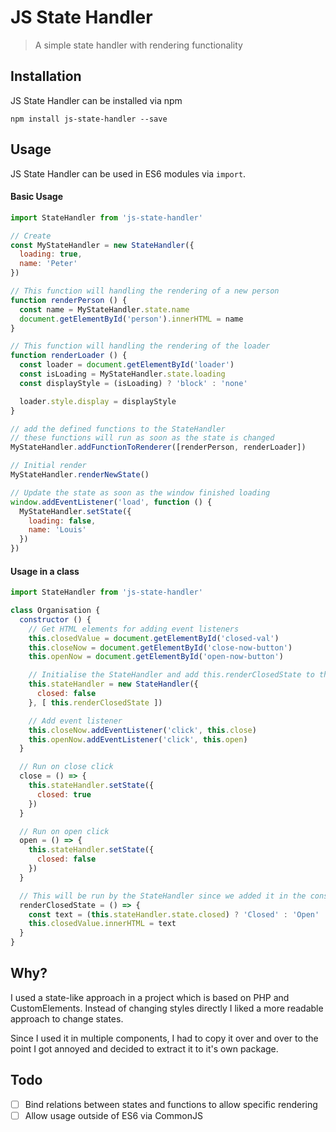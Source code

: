 # JS State Handler

> A simple state handler with rendering functionality

## Installation

JS State Handler can be installed via npm

```
npm install js-state-handler --save
```

## Usage

JS State Handler can be used in ES6 modules via `import`.

#### Basic Usage

```js
import StateHandler from 'js-state-handler'

// Create
const MyStateHandler = new StateHandler({
  loading: true,
  name: 'Peter'
})

// This function will handling the rendering of a new person
function renderPerson () {
  const name = MyStateHandler.state.name
  document.getElementById('person').innerHTML = name
}

// This function will handling the rendering of the loader
function renderLoader () {
  const loader = document.getElementById('loader')
  const isLoading = MyStateHandler.state.loading
  const displayStyle = (isLoading) ? 'block' : 'none'

  loader.style.display = displayStyle
}

// add the defined functions to the StateHandler
// these functions will run as soon as the state is changed
MyStateHandler.addFunctionToRenderer([renderPerson, renderLoader])

// Initial render
MyStateHandler.renderNewState()

// Update the state as soon as the window finished loading
window.addEventListener('load', function () {
  MyStateHandler.setState({
    loading: false,
    name: 'Louis'
  })
})
```

#### Usage in a class

```js
import StateHandler from 'js-state-handler'

class Organisation {
  constructor () {
    // Get HTML elements for adding event listeners
    this.closedValue = document.getElementById('closed-val')
    this.closeNow = document.getElementById('close-now-button')
    this.openNow = document.getElementById('open-now-button')

    // Initialise the StateHandler and add this.renderClosedState to the render functions
    this.stateHandler = new StateHandler({
      closed: false
    }, [ this.renderClosedState ])

    // Add event listener
    this.closeNow.addEventListener('click', this.close)
    this.openNow.addEventListener('click', this.open)
  }

  // Run on close click
  close = () => {
    this.stateHandler.setState({
      closed: true
    })
  }

  // Run on open click
  open = () => {
    this.stateHandler.setState({
      closed: false
    })
  }

  // This will be run by the StateHandler since we added it in the constructor
  renderClosedState = () => {
    const text = (this.stateHandler.state.closed) ? 'Closed' : 'Open'
    this.closedValue.innerHTML = text
  }
}
```

## Why?

I used a state-like approach in a project which is based on PHP and CustomElements. Instead of changing styles directly I liked a more readable approach to change states.

Since I used it in multiple components, I had to copy it over and over to the point I got annoyed and decided to extract it to it's own package.

## Todo

* [ ] Bind relations between states and functions to allow specific rendering
* [ ] Allow usage outside of ES6 via CommonJS
